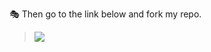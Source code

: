 
🎭 Then go to the link below and fork my repo.


> <a href="https://github.com/whiteshadowofficial/Jessi-WhatsApp-Bot-MD/fork"><img src="https://img.shields.io/badge/Fork-Repo-ff0000?style=for-the-badge&logo=fork&logoColor=ff000000&link=https://www.youtube.com/c/BOTINDO" /><br>
